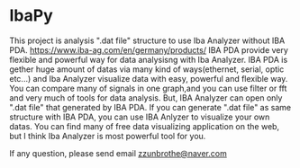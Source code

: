 # IbaPy
This project is analysis ".dat file" structure to use Iba Analyzer without IBA PDA.
https://www.iba-ag.com/en/germany/products/
IBA PDA provide very flexible and powerful way for data analysisng with Iba Analyzer.
IBA PDA is gether huge amount of datas via many kind of ways(ethernet, serial, optic etc...) and Iba Analyzer 
visualize data with easy, powerful and flexible way.
You can compare many of signals in one graph,and you can use filter or fft and
very much of tools for data analysis.
But, IBA Analyzer can open only ".dat file" that generated by IBA PDA.
If you can generate ".dat file" as same structure with IBA PDA, you can use IBA Anlyzer to visualize your own datas.
You can find many of free data visualizing application on the web, but I think Iba Analyzer is most powerful tool for you.

If any question, please send email zzunbrothe@naver.com



